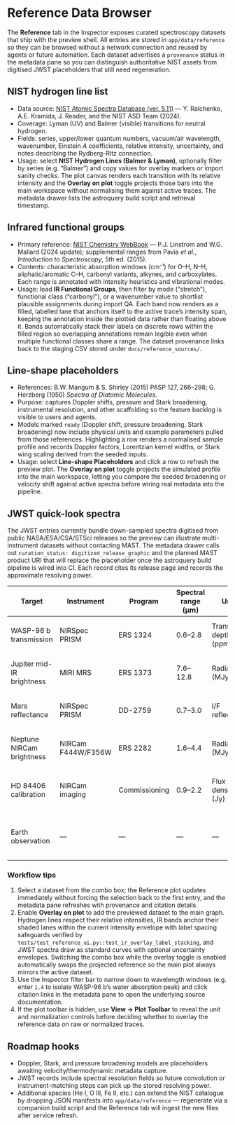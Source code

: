 # Reference Data Browser

The **Reference** tab in the Inspector exposes curated spectroscopy datasets that ship with the preview shell. All
entries are stored in `app/data/reference` so they can be browsed without a network connection and reused by agents or
future automation. Each dataset advertises a `provenance` status in the metadata pane so you can distinguish
authoritative NIST assets from digitised JWST placeholders that still need regeneration.

## NIST hydrogen line list

- Data source: [NIST Atomic Spectra Database (ver. 5.11)](https://physics.nist.gov/asd) — Y. Ralchenko, A.E. Kramida,
  J. Reader, and the NIST ASD Team (2024).
- Coverage: Lyman (UV) and Balmer (visible) transitions for neutral hydrogen.
- Fields: series, upper/lower quantum numbers, vacuum/air wavelength, wavenumber, Einstein *A* coefficients, relative
  intensity, uncertainty, and notes describing the Rydberg–Ritz connection.
- Usage: select **NIST Hydrogen Lines (Balmer & Lyman)**, optionally filter by series (e.g. “Balmer”) and copy values for
  overlay markers or import sanity checks. The plot canvas renders each transition with its relative intensity and the
  **Overlay on plot** toggle projects those bars into the main workspace without normalising them against active traces.
  The metadata drawer lists the astroquery build script and retrieval timestamp.

## Infrared functional groups

- Primary reference: [NIST Chemistry WebBook](https://webbook.nist.gov/chemistry/) — P.J. Linstrom and W.G. Mallard
  (2024 update); supplemental ranges from Pavia *et al.*, *Introduction to Spectroscopy*, 5th ed. (2015).
- Contents: characteristic absorption windows (cm⁻¹) for O–H, N–H, aliphatic/aromatic C–H, carbonyl variants, alkynes,
  and carboxylates. Each range is annotated with intensity heuristics and vibrational modes.
- Usage: load **IR Functional Groups**, then filter by mode (“stretch”), functional class (“carbonyl”), or a wavenumber
  value to shortlist plausible assignments during import QA. Each band now renders as a filled, labelled lane that anchors
  itself to the active trace’s intensity span, keeping the annotation inside the plotted data rather than floating above it.
  Bands automatically stack their labels on discrete rows within the filled region so overlapping annotations remain legible
  even when multiple functional classes share a range. The dataset provenance links back to the staging CSV stored under
  `docs/reference_sources/`.

## Line-shape placeholders

- References: B.W. Mangum & S. Shirley (2015) PASP 127, 266–298; G. Herzberg (1950) *Spectra of Diatomic Molecules*.
- Purpose: captures Doppler shifts, pressure and Stark broadening, instrumental resolution, and other scaffolding so the
  feature backlog is visible to users and agents.
- Models marked `ready` (Doppler shift, pressure broadening, Stark broadening) now include physical units and example
  parameters pulled from those references. Highlighting a row renders a normalised sample profile and records Doppler
  factors, Lorentzian kernel widths, or Stark wing scaling derived from the seeded inputs.
- Usage: select **Line-shape Placeholders** and click a row to refresh the preview plot. The **Overlay on plot** toggle
  projects the simulated profile into the main workspace, letting you compare the seeded broadening or velocity shift
  against active spectra before wiring real metadata into the pipeline.

## JWST quick-look spectra

The JWST entries currently bundle down-sampled spectra digitised from public NASA/ESA/CSA/STSci releases so the preview can
illustrate multi-instrument datasets without contacting MAST. The metadata drawer calls out `curation_status:
digitized_release_graphic` and the planned MAST product URI that will replace the placeholder once the astroquery build
pipeline is wired into CI. Each record cites its release page and records the approximate resolving power.

| Target | Instrument | Program | Spectral range (µm) | Units | Provenance status | Notes |
| ------ | ---------- | ------- | ------------------- | ----- | ----------------- | ----- |
| WASP-96 b transmission | NIRSpec PRISM | ERS 1324 | 0.6–2.8 | Transit depth (ppm) | digitized_release_graphic → mast:JWST/product/jw01324-o001_s00002_nirspec_prism_clear_prism_x1d.fits | Water vapour feature from 2022 release graphic. |
| Jupiter mid-IR brightness | MIRI MRS | ERS 1373 | 7.6–12.8 | Radiance (MJy·sr⁻¹) | digitized_release_graphic → mast:JWST/product/jw01373-o002_t001_miri_ch1-shortmediumlong_s3d.fits | Auroral emission snapshot from Webb release. |
| Mars reflectance | NIRSpec PRISM | DD-2759 | 0.7–3.0 | I/F reflectance | digitized_release_graphic → mast:JWST/product/jw02759-o001_t001_nirspec_prism_s1600a3_x1d.fits | Scaled from the 2022 Mars press kit. |
| Neptune NIRCam brightness | NIRCam F444W/F356W | ERS 2282 | 1.6–4.4 | Radiance (MJy·sr⁻¹) | digitized_release_graphic → mast:JWST/product/jw02282-o001_t001_nircam_f444w_i2d.fits | Photometry from STScI release imagery. |
| HD 84406 calibration | NIRCam imaging | Commissioning | 0.9–2.2 | Flux density (Jy) | digitized_release_graphic → mast:JWST/product/jw01107-o001_t001_nircam_f200w_calints.fits | Rounded photometry from wavefront sensing docs. |
| Earth observation | — | — | — | — | operations_restriction | JWST cannot observe Earth; entry retained for completeness. |

### Workflow tips

1. Select a dataset from the combo box; the Reference plot updates immediately without forcing the selection back to the
   first entry, and the metadata pane refreshes with provenance and citation details.
2. Enable **Overlay on plot** to add the previewed dataset to the main graph. Hydrogen lines respect their relative
   intensities, IR bands anchor their shaded lanes within the current intensity envelope with label spacing safeguards verified
   by `tests/test_reference_ui.py::test_ir_overlay_label_stacking`, and JWST spectra draw as standard curves with optional
   uncertainty envelopes. Switching the combo box while the overlay toggle is enabled automatically swaps the projected
   reference so the main plot always mirrors the active dataset.
3. Use the Inspector filter bar to narrow down to wavelength windows (e.g. enter `1.4` to isolate WASP-96 b’s water
   absorption peak) and click citation links in the metadata pane to open the underlying source documentation.
4. If the plot toolbar is hidden, use **View → Plot Toolbar** to reveal the unit and normalization controls before deciding
   whether to overlay the reference data on raw or normalized traces.

## Roadmap hooks

- Doppler, Stark, and pressure broadening models are placeholders awaiting velocity/thermodynamic metadata capture.
- JWST records include spectral resolution fields so future convolution or instrument-matching steps can pick up the
  stored resolving power.
- Additional species (He I, O III, Fe II, etc.) can extend the NIST catalogue by dropping JSON manifests into
  `app/data/reference` — regenerate via a companion build script and the Reference tab will ingest the new files after
  service refresh.
